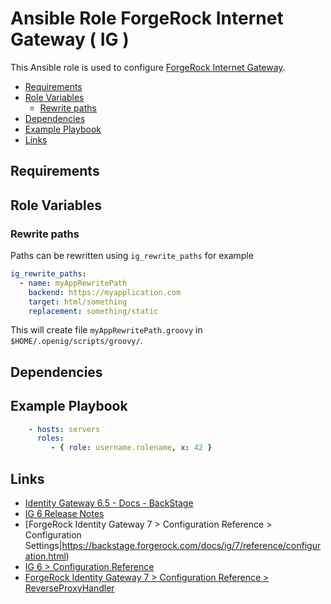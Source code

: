# Ansible Role ForgeRock Internet Gateway ( IG )

This Ansible role is used to configure [ForgeRock Internet Gateway](https://www.forgerock.com/platform/identity-gateway).

<!-- MarkdownTOC levels="2,3" autolink="true" -->

- [Requirements](#requirements)
- [Role Variables](#role-variables)
    - [Rewrite paths](#rewrite-paths)
- [Dependencies](#dependencies)
- [Example Playbook](#example-playbook)
- [Links](#links)

<!-- /MarkdownTOC -->

## Requirements

<!-- Any pre-requisites that may not be covered by Ansible itself or the role should be mentioned here. For instance, if the role uses the EC2 module, it may be a good idea to mention in this section that the boto package is required. -->

## Role Variables

<!--  A description of the settable variables for this role should go here, including any variables that are in defaults/main.yml, vars/main.yml, and any variables that can/should be set via parameters to the role. Any variables that are read from other roles and/or the global scope (ie. hostvars, group vars, etc.) should be mentioned here as well. -->

### Rewrite paths

Paths can be rewritten using `ig_rewrite_paths` for example 

```yaml
ig_rewrite_paths:
  - name: myAppRewritePath
    backend: https://myapplication.com
    target: html/something
    replacement: something/static
```

This will create file `myAppRewritePath.groovy` in `$HOME/.openig/scripts/groovy/`.

## Dependencies

<!--   A list of other roles hosted on Galaxy should go here, plus any details in regards to parameters that may need to be set for other roles, or variables that are used from other roles. -->

## Example Playbook

<!--   Including an example of how to use your role (for instance, with variables passed in as parameters) is always nice for users too: -->

```yaml
    - hosts: servers
      roles:
         - { role: username.rolename, x: 42 }
```

## Links

* [Identity Gateway 6.5 - Docs - BackStage](https://backstage.forgerock.com/docs/ig/6.5https://backstage.forgerock.com/docs/ig/6.5 )
* [IG 6 Release Notes](https://backstage.forgerock.com/docs/ig/6/release-notes/)
* [ForgeRock Identity Gateway 7 > Configuration Reference > Configuration Settings|https://backstage.forgerock.com/docs/ig/7/reference/configuration.html)
* [IG 6 > Configuration Reference](https://backstage.forgerock.com/docs/ig/6/reference/index.html)
* [ForgeRock Identity Gateway 7 > Configuration Reference > ReverseProxyHandler](https://backstage.forgerock.com/docs/ig/7/reference/ReverseProxyHandler.html)
